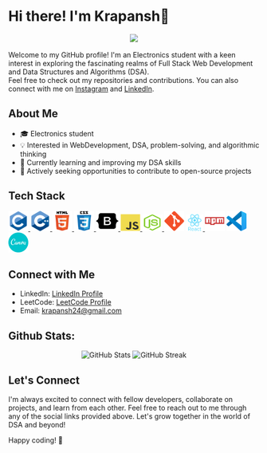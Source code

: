 # Hi there! I'm Krapansh👋

<p align="center">
<img src="https://user-images.githubusercontent.com/76674591/193411913-1e70d4db-3298-45cd-b21b-4cd357f78287.gif"/>
</p>

Welcome to my GitHub profile! I'm an Electronics student with a keen interest in exploring the fascinating realms of Full Stack Web Development and Data Structures and Algorithms (DSA).
<br>
Feel free to check out my repositories and contributions. You can also connect with me on [Instagram](https://www.instagram.com/_rogerkrips24/) and [LinkedIn](https://www.linkedin.com/in/krapanshshrivastava/).

## About Me

- 🎓 Electronics student
- 💡 Interested in WebDevelopment, DSA, problem-solving, and algorithmic thinking
- 🌱 Currently learning and improving my DSA skills
- 🚀 Actively seeking opportunities to contribute to open-source projects

## Tech Stack

<p align="left"> 

  <a href="https://www.cprogramming.com/" target="_blank" rel="noreferrer"> 
    <img src="https://raw.githubusercontent.com/devicons/devicon/master/icons/c/c-original.svg" alt="c" width="40" height="40"/>
  </a>
  <a href="https://www.w3schools.com/cpp/" target="_blank" rel="noreferrer">
    <img src="https://raw.githubusercontent.com/devicons/devicon/master/icons/cplusplus/cplusplus-original.svg" alt="cplusplus" width="40" height="40"/> 
  </a>
  </a> <a href="https://www.w3.org/html/" target="_blank" rel="noreferrer">
    <img src="https://raw.githubusercontent.com/devicons/devicon/master/icons/html5/html5-original-wordmark.svg" alt="html5" width="40" height="40"/>
  </a> 
  <a href="https://www.w3schools.com/css/" target="_blank" rel="noreferrer">
    <img src="https://raw.githubusercontent.com/devicons/devicon/master/icons/css3/css3-original-wordmark.svg" alt="css3" width="40" height="40"/>
  </a> 
  <a href="https://getbootstrap.com/" target="_blank" rel="noreferrer">
    <img src="https://github.com/devicons/devicon/blob/master/icons/bootstrap/bootstrap-plain.svg" alt="bootstrap" width="45" height="40"/>
  </a> 
   <a href="https://getbootstrap.com/" target="_blank" rel="noreferrer">
    <img src="https://raw.githubusercontent.com/devicons/devicon/1119b9f84c0290e0f0b38982099a2bd027a48bf1/icons/javascript/javascript-original.svg" alt="bootstrap" width="40" height="34"/>
  </a> 
  <a href="https://getbootstrap.com/" target="_blank" rel="noreferrer">
    <img src="https://raw.githubusercontent.com/devicons/devicon/1119b9f84c0290e0f0b38982099a2bd027a48bf1/icons/nodejs/nodejs-original.svg" alt="bootstrap" width="40" height="34"/>
  </a> 
    <img src="https://raw.githubusercontent.com/devicons/devicon/1119b9f84c0290e0f0b38982099a2bd027a48bf1/icons/git/git-original.svg" alt="Git" width="40" height="40">
   <a href="https://getbootstrap.com/" target="_blank" rel="noreferrer">
    <img src="https://raw.githubusercontent.com/devicons/devicon/1119b9f84c0290e0f0b38982099a2bd027a48bf1/icons/react/react-original-wordmark.svg" alt="bootstrap" width="34" height="34"/>
  </a> 
    <img src="https://raw.githubusercontent.com/devicons/devicon/1119b9f84c0290e0f0b38982099a2bd027a48bf1/icons/npm/npm-original-wordmark.svg" alt="npm" width="40" height="40">
    <img src="https://raw.githubusercontent.com/devicons/devicon/1119b9f84c0290e0f0b38982099a2bd027a48bf1/icons/vscode/vscode-original.svg" alt="VSCode" width="40" height="40">
    <img src="https://raw.githubusercontent.com/devicons/devicon/1119b9f84c0290e0f0b38982099a2bd027a48bf1/icons/canva/canva-original.svg" alt="Canva" width="40" height="40">



  
  
</p>


## Connect with Me

- LinkedIn: [LinkedIn Profile](https://www.linkedin.com/in/your-profile](https://www.linkedin.com/in/krapanshshrivastava/))
- LeetCode: [LeetCode Profile](https://leetcode.com/krapansh24/)
- Email: krapansh24@gmail.com

## Github Stats:


<p align="center">
  <img src="https://github-readme-stats.vercel.app/api?username=Krips24&show_icons=true&theme=radical" width="49%" alt="GitHub Stats">
  <img src="https://github-readme-streak-stats.herokuapp.com/?user=Krips24&theme=radical" width="49%" alt="GitHub Streak">
</p>

## Let's Connect

I'm always excited to connect with fellow developers, collaborate on projects, and learn from each other. Feel free to reach out to me through any of the social links provided above. Let's grow together in the world of DSA and beyond!

Happy coding! 🚀
